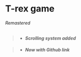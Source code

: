 # T-rex game
###### Remastered

>* #### <b><i> Scrolling system added </i></b>

>* #### <b><i> Now with Github link </i></b>